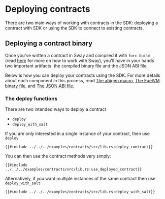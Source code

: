 # Deploying contracts

There are two main ways of working with contracts in the SDK: deploying a contract with SDK or using the SDK to connect to existing contracts.

## Deploying a contract binary

Once you've written a contract in Sway and compiled it with `forc build` (read [here](https://fuellabs.github.io/sway/master/introduction/overview.html) for more on how to work with Sway), you'll have in your hands two important artifacts: the compiled binary file and the JSON ABI file.

Below is how you can deploy your contracts using the SDK. For more details about each component in this process, read [The abigen macro](../contracts/the-abigen-macro.md), [The FuelVM binary file](../contracts/the-fuelvm-binary-file.md), and [The JSON ABI file](../contracts/the-json-abi-file.md).

### The deploy functions

There are two intended ways to deploy a contract

- `deploy`
- `deploy_with_salt`

If you are only interested in a single instance of your contract, then use `deploy`

```rust,ignore
{{#include ../../../examples/contracts/src/lib.rs:deploy_contract}}
```

You can then use the contract methods very simply:

```rust,ignore
{{#include ../../../examples/contracts/src/lib.rs:use_deployed_contract}}
```

Alternatively, if you want multiple instances of the same contract then use `deploy_with_salt`

```rust,ignore
{{#include ../../../examples/contracts/src/lib.rs:deploy_with_salt}}
```
